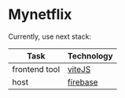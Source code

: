 # Mynetflix 

Currently, use next stack:

| Task          | Technology                               |
|---------------|------------------------------------------|
| frontend tool | [viteJS](https://vitejs.dev/)            |
| host          | [firebase](https://firebase.google.com/) |
